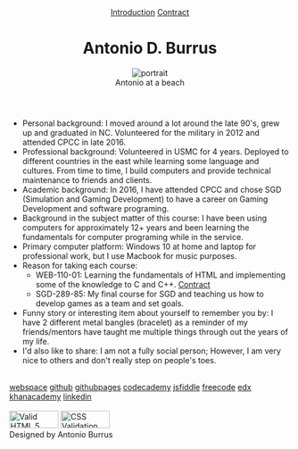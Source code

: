 <!DOCTYPE html>
<html lang="en">
<title>Antonio's WEB110 Introduction</title>
<meta charset="utf-8">
<link rel="stylesheet" type="text/css" href="styles/introduction.css">
<body>
<header>
	<div class="topnav">
		<a id="intro" href ="introduction.html">Introduction</a>
		<a id="cont" href = "contract.html">Contract</a>
	</div>
	<h1>
		Antonio D. Burrus
	</h1>
	<figure>
	<img src="images/portrait.jpeg" alt="portrait"/>
		<figcaption>
			Antonio at a beach
		</figcaption>
	</figure>
		
</header>
<main>
	<ul>
		<li>Personal background: I moved around a lot around the late 90's, grew up and graduated in NC. Volunteered for the military in 2012 and attended CPCC in late 2016.</li>
		<li>Professional background: Volunteered in USMC for 4 years. Deployed to different countries in the east while learning some language and cultures.
		From time to time, I build computers and provide technical maintenance to friends and clients.</li>
		<li>Academic background: In 2016, I have attended CPCC and chose SGD (Simulation and Gaming Development) to have a career on Gaming Development and software programing.</li>
		<li>Background in the subject matter of this course: I have been using computers for approximately 12+  years and been learning the fundamentals for computer programing while in the service.</li>
		<li>Primary computer platform: Windows 10 at home and laptop for professional work, but I use Macbook for music purposes.</li>
		<li>Reason for taking each course:
			<ul>
				<li>WEB-110-01: Learning the fundamentals of HTML and implementing some of the knowledge to C and C++. <a href="contract.html">Contract</a></li>
				<li>SGD-289-85: My final course for SGD and teaching us how to develop games as a team and set goals.</li>
			</ul>
		</li>	
		<li>Funny story or interesting item about yourself to remember you by: I have 2 different metal bangles (bracelet) as a reminder of my friends/mentors have taught me multiple things through out the years of my life.</li>
		<li>I'd also like to share: I am not a fully social person; However, I am very nice to others and don't really step on people's toes.</li>
	</ul>
</main>
<footer>
	<br>
	<div class="bottomnav">
	<a id="webs" href="http://students.cpcc.edu/~aburrus1/">webspace</a>
	<a id="git" href="https://github.com/aburrus1">github</a>
	<a id="gitp" href="https://aburrus1.github.io/">githubpages</a>
	<a id="codecad" href="https://www.codecademy.com/profiles/tnoi">codecademy</a>
	<a id="jsf" href="https://jsfiddle.net/user/aburrus1/fiddles/">jsfiddle</a>
	<a id="freecode" href="https://www.freecodecamp.org/aburrus1">freecode</a>
	<a id="ed" href="https://profile.edx.org/u/Tnoi">edx</a>
	<a id="khan" href="https://www.khanacademy.org/profile/Marxium93">khanacademy</a>
	<a href="https://www.linkedin.com/in/antonio-burrus-31482b191/">linkedin</a>
	</div> 
<br>
	<a href="http://validator.w3.org/check?uri=referer">
			<img src="images/valid_html5.gif"  alt="Valid HTML 5" 
					height="31" width="88" style="border:0px;"/></a>
	 <a href="http://jigsaw.w3.org/css-validator/check/referer">
        <img style="border:0; width:88px; height:31px"
            src="images/css-validator.gif"
            alt="CSS Validation Button" /></a>
<br>
			Designed by Antonio Burrus
</footer>
</body>
</html

